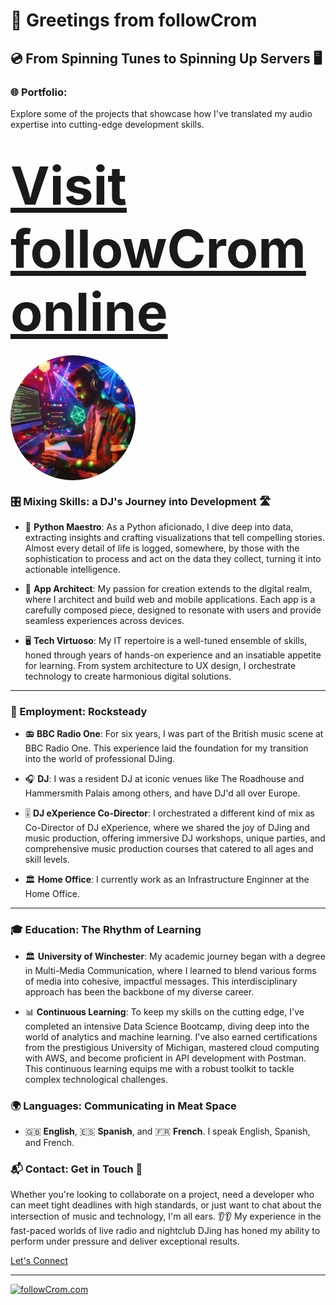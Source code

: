 # 👋 Greetings from followCrom

## 💿 From Spinning Tunes to Spinning Up Servers 🖥

### 🌐 Portfolio:

Explore some of the projects that showcase how I've translated my audio expertise into cutting-edge development skills.

<h1><a href="https://followcrom.com" style="font-size:3em;">Visit followCrom online</a></h1>

<img src="imgs/dj_dev.png" width="200" align="center" style="border-radius:50%"/>

### 🎛️ Mixing Skills: a DJ's Journey into Development 🛣️

- 🐍 **Python Maestro**: As a Python aficionado, I dive deep into data, extracting insights and crafting visualizations that tell compelling stories. Almost every detail of life is logged, somewhere, by those with the sophistication to process and act on the data they collect, turning it into actionable intelligence.

- 📱 **App Architect**: My passion for creation extends to the digital realm, where I architect and build web and mobile applications. Each app is a carefully composed piece, designed to resonate with users and provide seamless experiences across devices.

- 🖥️ **Tech Virtuoso**: My IT repertoire is a well-tuned ensemble of skills, honed through years of hands-on experience and an insatiable appetite for learning. From system architecture to UX design, I orchestrate technology to create harmonious digital solutions.

---

### 💼 Employment: Rocksteady

- 📻 **BBC Radio One**: For six years, I was part of the British music scene at BBC Radio One. This experience laid the foundation for my transition into the world of professional DJing.

- 🎧 **DJ**: I was a resident DJ at iconic venues like The Roadhouse and Hammersmith Palais among others, and have DJ'd all over Europe.

- 🎚️ **DJ eXperience Co-Director**: I orchestrated a different kind of mix as Co-Director of DJ eXperience, where we shared the joy of DJing and music production, offering immersive DJ workshops, unique parties, and comprehensive music production courses that catered to all ages and skill levels.

- 🏛 **Home Office**: I currently work as an Infrastructure Enginner at the Home Office.

---

### 🎓 Education: The Rhythm of Learning

- 🏛️ **University of Winchester**: My academic journey began with a degree in Multi-Media Communication, where I learned to blend various forms of media into cohesive, impactful messages. This interdisciplinary approach has been the backbone of my diverse career.

- 📊 **Continuous Learning**: To keep my skills on the cutting edge, I've completed an intensive Data Science Bootcamp, diving deep into the world of analytics and machine learning. I've also earned certifications from the prestigious University of Michigan, mastered cloud computing with AWS, and become proficient in API development with Postman. This continuous learning equips me with a robust toolkit to tackle complex technological challenges.

### 🌍 Languages: Communicating in Meat Space

- 🇬🇧 **English**, 🇪🇸 **Spanish**, and 🇫🇷 **French**. I speak English, Spanish, and French.

### 📬 Contact: Get in Touch 📨

Whether you're looking to collaborate on a project, need a developer who can meet tight deadlines with high standards, or just want to chat about the intersection of music and technology, I'm all ears. 👂👂 My experience in the fast-paced worlds of live radio and nightclub DJing has honed my ability to perform under pressure and deliver exceptional results.

[Let's Connect](https://followcrom.com/contact/contact.php)

---

[![followCrom.com](https://img.shields.io/badge/Discover%20More-followCrom.com-blue?style=for-the-badge)](http://followcrom.com)